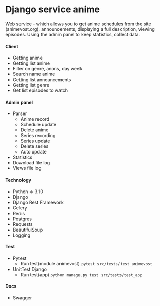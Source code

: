 # Django service anime
Web service - which allows you to get anime schedules from the site (animevost.org),
announcements, displaying a full description, viewing episodes. Using the admin panel to keep statistics, collect data.

#### Сlient
* Getting anime
* Getting list anime
* Filter on genre, anons, day week
* Search name anime
* Getting list announcements
* Getting list genre
* Get list episodes to watch
#### Admin panel 
* Parser
    * Anime record
    * Schedule update
    * Delete anime
    * Series recording
    * Series update
    * Delete series
    * Auto update
* Statistics
* Download file log 
* Views file log

#### Technology
* Python => 3.10 
* Django
* Django Rest Framework
* Celery
* Redis
* Postgres 
* Requests
* BeautifulSoup
* Logging

#### Test
* Pytest
    * Run test(module animevost) `pytest src/tests/test_animevost`
* UnitTest Django
    * Run test(app) `python manage.py test src/tests/test_app`

#### Docs
* Swagger

